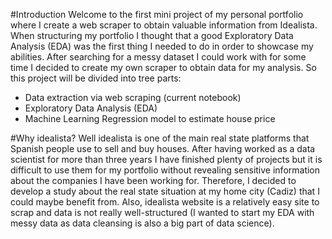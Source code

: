 #Introduction
Welcome to the first mini project of my personal portfolio where I create a web scraper to obtain valuable information from Idealista. When structuring my portfolio I thought that a good Exploratory Data Analysis (EDA) was the first thing I needed to do in order to showcase my abilities. After searching for a messy dataset I could work with for some time I decided to create my own scraper to obtain data for my analysis. So this project will be divided into tree parts:

- Data extraction via web scraping (current notebook)
- Exploratory Data Analysis (EDA)
- Machine Learning Regression model to estimate house price

#Why idealista?
Well idealista is one of the main real state platforms that Spanish people use to sell and buy houses. After having worked as a data scientist for more than three years I have finished plenty of projects but it is difficult to use them for my portfolio without revealing sensitive information about the companies I have been working for. Therefore, I decided to develop a study about the real state situation at my home city (Cadiz) that I could maybe benefit from. Also, idealista website is a relatively easy site to scrap and data is not really well-structured (I wanted to start my EDA with messy data as data cleansing is also a big part of data science).

